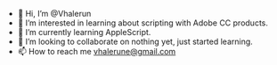 - 👋 Hi, I’m @Vhalerun
- 👀 I’m interested in learning about scripting with Adobe CC products.
- 🌱 I’m currently learning AppleScript.
- 💞️ I’m looking to collaborate on nothing yet, just started learning.
- 📫 How to reach me vhalerune@gmail.com

<!---
Vhalerun/Vhalerun is a ✨ special ✨ repository because its `README.md` (this file) appears on your GitHub profile.
You can click the Preview link to take a look at your changes.
--->
